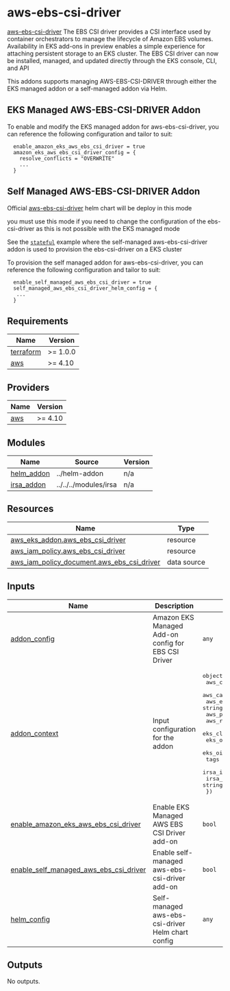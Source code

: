 # aws-ebs-csi-driver

[aws-ebs-csi-driver](https://docs.aws.amazon.com/eks/latest/userguide/managing-ebs-csi.html)
The EBS CSI driver provides a CSI interface used by container orchestrators to manage the lifecycle of Amazon EBS volumes. Availability in EKS add-ons in preview enables a simple experience for attaching persistent storage to an EKS cluster. The EBS CSI driver can now be installed, managed, and updated directly through the EKS console, CLI, and API

This addons supports managing AWS-EBS-CSI-DRIVER through either the EKS managed addon or a self-managed addon via Helm.

## EKS Managed AWS-EBS-CSI-DRIVER Addon

To enable and modify the EKS managed addon for aws-ebs-csi-driver, you can reference the following configuration and tailor to suit:

```hcl
  enable_amazon_eks_aws_ebs_csi_driver = true
  amazon_eks_aws_ebs_csi_driver_config = {
    resolve_conflicts = "OVERWRITE"
    ...
  }
```

## Self Managed AWS-EBS-CSI-DRIVER Addon

Official [aws-ebs-csi-driver](https://github.com/kubernetes-sigs/aws-ebs-csi-driver) helm chart will be deploy in this mode

you must use this mode if you need to change the configuration of the ebs-csi-driver as this is not possible with the EKS managed mode

See the [`stateful`](https://github.com/aws-ia/terraform-aws-eks-blueprints/tree/main/examples/stateful) example where the self-managed aws-ebs-csi-driver addon is used to provision the ebs-csi-driver on a EKS cluster 

To provision the self managed addon for aws-ebs-csi-driver, you can reference the following configuration and tailor to suit:

 ```hcl
   enable_self_managed_aws_ebs_csi_driver = true
   self_managed_aws_ebs_csi_driver_helm_config = {
    ...
   }
  ```

<!-- BEGINNING OF PRE-COMMIT-TERRAFORM DOCS HOOK -->
## Requirements

| Name | Version |
|------|---------|
| <a name="requirement_terraform"></a> [terraform](#requirement\_terraform) | >= 1.0.0 |
| <a name="requirement_aws"></a> [aws](#requirement\_aws) | >= 4.10 |

## Providers

| Name | Version |
|------|---------|
| <a name="provider_aws"></a> [aws](#provider\_aws) | >= 4.10 |

## Modules

| Name | Source | Version |
|------|--------|---------|
| <a name="module_helm_addon"></a> [helm\_addon](#module\_helm\_addon) | ../helm-addon | n/a |
| <a name="module_irsa_addon"></a> [irsa\_addon](#module\_irsa\_addon) | ../../../modules/irsa | n/a |

## Resources

| Name | Type |
|------|------|
| [aws_eks_addon.aws_ebs_csi_driver](https://registry.terraform.io/providers/hashicorp/aws/latest/docs/resources/eks_addon) | resource |
| [aws_iam_policy.aws_ebs_csi_driver](https://registry.terraform.io/providers/hashicorp/aws/latest/docs/resources/iam_policy) | resource |
| [aws_iam_policy_document.aws_ebs_csi_driver](https://registry.terraform.io/providers/hashicorp/aws/latest/docs/data-sources/iam_policy_document) | data source |

## Inputs

| Name | Description | Type | Default | Required |
|------|-------------|------|---------|:--------:|
| <a name="input_addon_config"></a> [addon\_config](#input\_addon\_config) | Amazon EKS Managed Add-on config for EBS CSI Driver | `any` | `{}` | no |
| <a name="input_addon_context"></a> [addon\_context](#input\_addon\_context) | Input configuration for the addon | <pre>object({<br>    aws_caller_identity_account_id = string<br>    aws_caller_identity_arn        = string<br>    aws_eks_cluster_endpoint       = string<br>    aws_partition_id               = string<br>    aws_region_name                = string<br>    eks_cluster_id                 = string<br>    eks_oidc_issuer_url            = string<br>    eks_oidc_provider_arn          = string<br>    tags                           = map(string)<br>    irsa_iam_role_path             = string<br>    irsa_iam_permissions_boundary  = string<br>  })</pre> | n/a | yes |
| <a name="input_enable_amazon_eks_aws_ebs_csi_driver"></a> [enable\_amazon\_eks\_aws\_ebs\_csi\_driver](#input\_enable\_amazon\_eks\_aws\_ebs\_csi\_driver) | Enable EKS Managed AWS EBS CSI Driver add-on | `bool` | `false` | no |
| <a name="input_enable_self_managed_aws_ebs_csi_driver"></a> [enable\_self\_managed\_aws\_ebs\_csi\_driver](#input\_enable\_self\_managed\_aws\_ebs\_csi\_driver) | Enable self-managed aws-ebs-csi-driver add-on | `bool` | `false` | no |
| <a name="input_helm_config"></a> [helm\_config](#input\_helm\_config) | Self-managed aws-ebs-csi-driver Helm chart config | `any` | `{}` | no |

## Outputs

No outputs.
<!-- END OF PRE-COMMIT-TERRAFORM DOCS HOOK -->
